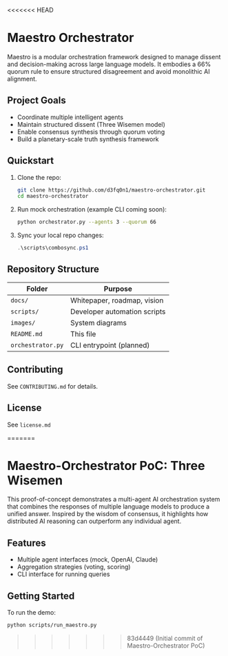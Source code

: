 <<<<<<< HEAD


# Maestro Orchestrator

Maestro is a modular orchestration framework designed to manage dissent and decision-making across large language models. It embodies a 66% quorum rule to ensure structured disagreement and avoid monolithic AI alignment.

## Project Goals
- Coordinate multiple intelligent agents
- Maintain structured dissent (Three Wisemen model)
- Enable consensus synthesis through quorum voting
- Build a planetary-scale truth synthesis framework

## Quickstart
1. Clone the repo:
   ```bash
   git clone https://github.com/d3fq0n1/maestro-orchestrator.git
   cd maestro-orchestrator
   ```

2. Run mock orchestration (example CLI coming soon):
   ```bash
   python orchestrator.py --agents 3 --quorum 66
   ```

3. Sync your local repo changes:
   ```powershell
   .\scripts\combosync.ps1
   ```

## Repository Structure

| Folder       | Purpose |
|--------------|---------|
| `docs/`      | Whitepaper, roadmap, vision |
| `scripts/`   | Developer automation scripts |
| `images/`    | System diagrams |
| `README.md`  | This file |
| `orchestrator.py` | CLI entrypoint (planned) |

## Contributing
See `CONTRIBUTING.md` for details.

## License
See `license.md`

=======
# Maestro-Orchestrator PoC: Three Wisemen

This proof-of-concept demonstrates a multi-agent AI orchestration system that combines the responses of multiple language models to produce a unified answer. Inspired by the wisdom of consensus, it highlights how distributed AI reasoning can outperform any individual agent.

## Features
- Multiple agent interfaces (mock, OpenAI, Claude)
- Aggregation strategies (voting, scoring)
- CLI interface for running queries

## Getting Started
To run the demo:
```bash
python scripts/run_maestro.py
```
>>>>>>> 83d4449 (Initial commit of Maestro-Orchestrator PoC)
